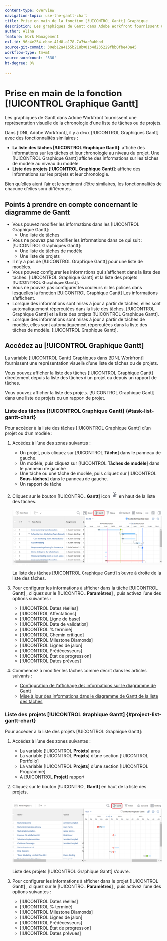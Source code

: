 ```yaml
---
content-type: overview
navigation-topic: use-the-gantt-chart
title: Prise en main de la fonction [!UICONTROL Gantt] Graphique
description: Les graphiques de Gantt dans Adobe Workfront fournissent une représentation visuelle de la chronologie d’une liste de tâches ou de projets.
author: Alina
feature: Work Management
exl-id: 96c4e254-ebbe-41d8-a178-7a79ac0abbbd
source-git-commit: 30eb12a4155b218b001b4d235229fbb0fbe40a45
workflow-type: tm+mt
source-wordcount: '530'
ht-degree: 0%

---
```


# Prise en main de la fonction [!UICONTROL Graphique Gantt]

<!-- Audited: 01/2024 -->

Les graphiques de Gantt dans Adobe Workfront fournissent une représentation visuelle de la chronologie d’une liste de tâches ou de projets.

Dans [!DNL Adobe Workfront], il y a deux [!UICONTROL Graphiques Gantt] avec des fonctionnalités similaires :

* **La liste des tâches [!UICONTROL Graphique Gantt]**: affiche des informations sur les tâches et leur chronologie au niveau du projet. Une [!UICONTROL Graphique Gantt] affiche des informations sur les tâches de modèle au niveau du modèle.
* **Liste des projets [!UICONTROL Graphique Gantt]**: affiche des informations sur les projets et leur chronologie.

Bien qu’elles aient l’air et le sentiment d’être similaires, les fonctionnalités de chacune d’elles sont différentes.

## Points à prendre en compte concernant le diagramme de Gantt

* Vous pouvez modifier les informations dans les [!UICONTROL Graphique Gantt]:
   * Une liste de tâches
* Vous ne pouvez pas modifier les informations dans ce qui suit : [!UICONTROL Graphiques Gantt]:
   * Une liste de tâches de modèle
   * Une liste de projets
* Il n’y a pas de [!UICONTROL Graphique Gantt] pour une liste de modèles.
* Vous pouvez configurer les informations qui s’affichent dans la liste des tâches. [!UICONTROL Graphique Gantt] et la liste des projets [!UICONTROL Graphique Gantt].
* Vous ne pouvez pas configurer les couleurs ni les polices dans lesquelles la fonction [!UICONTROL Graphique Gantt] Les informations s’affichent.
* Lorsque des informations sont mises à jour à partir de tâches, elles sont automatiquement répercutées dans la liste des tâches. [!UICONTROL Graphique Gantt] et la liste des projets [!UICONTROL Graphique Gantt].
* Lorsque des informations sont mises à jour à partir de tâches de modèle, elles sont automatiquement répercutées dans la liste des tâches de modèle. [!UICONTROL Graphique Gantt].

## Accédez au [!UICONTROL Graphique Gantt]

La variable [!UICONTROL Gantt] Graphiques dans [!DNL Workfront]  fournissent une représentation visuelle d’une liste de tâches ou de projets.

Vous pouvez afficher la liste des tâches [!UICONTROL Graphique Gantt] directement depuis la liste des tâches d’un projet ou depuis un rapport de tâches.

Vous pouvez afficher la liste des projets. [!UICONTROL Graphique Gantt] dans une liste de projets ou un rapport de projet.

### Liste des tâches [!UICONTROL Graphique Gantt] {#task-list-gantt-chart}

<!--The task list [!UICONTROL Gantt Chart] is accessible in the following areas:

* In a Project

   * [!UICONTROL Tasks] section
   * [!UICONTROL Subtasks] section of a task

* In a [!UICONTROL Template]

* In a [!UICONTROL Task] report-->

Pour accéder à la liste des tâches [!UICONTROL Graphique Gantt] d’un projet ou d’un modèle :

1. Accédez à l’une des zones suivantes :

   * Un projet, puis cliquez sur [!UICONTROL **Tâche**] dans le panneau de gauche.
   * Un modèle, puis cliquez sur [!UICONTROL **Tâches de modèle**] dans le panneau de gauche
   * Une tâche ou une tâche de modèle, puis cliquez sur [!UICONTROL **Sous-tâches**] dans le panneau de gauche.
   * Un rapport de tâche

1. Cliquez sur le bouton [!UICONTROL **Gantt**] icon ![](assets/gantt-icon-nwe.png) en haut de la liste des tâches.

   ![](assets/task-list-gantt.png)

   La liste des tâches [!UICONTROL Graphique Gantt] s’ouvre à droite de la liste des tâches.

1. Pour configurer les informations à afficher dans la tâche [!UICONTROL Gantt] , cliquez sur le [!UICONTROL **Paramètres**] , puis activez l’une des options suivantes :

   * [!UICONTROL Dates réelles]
   * [!UICONTROL Affectations]
   * [!UICONTROL Ligne de base]
   * [!UICONTROL Date de validation]
   * [!UICONTROL % terminé]
   * [!UICONTROL Chemin critique]
   * [!UICONTROL Milestone Diamonds]
   * [!UICONTROL Lignes de jalon]
   * [!UICONTROL Prédécesseurs]
   * [!UICONTROL État de progression]
   * [!UICONTROL Dates prévues]

1. Commencez à modifier les tâches comme décrit dans les articles suivants :

   * [Configuration de l’affichage des informations sur le diagramme de Gantt](../use-the-gantt-chart/configure-info-on-gantt-chart.md)
   * [Mise à jour des informations dans le diagramme de Gantt de la liste des tâches](../use-the-gantt-chart/update-info-task-list-gantt.md)

### Liste des projets [!UICONTROL Graphique Gantt] {#project-list-gantt-chart}

<!--The project list [!UICONTROL Gantt Chart] is accessible in the following areas:

* In the [!UICONTROL Projects] area
* In the [!UICONTROL Projects] section of a [!UICONTROL Portfolio]
* In the [!UICONTROL Projects] section of a [!UICONTROL Program]
* In a [!UICONTROL Project] report-->

Pour accéder à la liste des projets [!UICONTROL Graphique Gantt]:

1. Accédez à l’une des zones suivantes :

   * La variable [!UICONTROL **Projets**] area
   * La variable [!UICONTROL **Projets**] d’une section [!UICONTROL Portfolio]
   * La variable [!UICONTROL **Projets**] d’une section [!UICONTROL Programme]
   * A [!UICONTROL **Projet**] rapport

1. Cliquez sur le bouton [!UICONTROL **Gantt**] en haut de la liste des projets.

   ![](assets/project-list-gantt.png)

   Liste des projets [!UICONTROL Graphique Gantt] s’ouvre.

1. Pour configurer les informations à afficher dans le projet [!UICONTROL Gantt] , cliquez sur le [!UICONTROL **Paramètres**] , puis activez l’une des options suivantes :

   * [!UICONTROL Dates réelles]
   * [!UICONTROL % terminé]
   * [!UICONTROL Milestone Diamonds]
   * [!UICONTROL Lignes de jalon]
   * [!UICONTROL Prédécesseurs]
   * [!UICONTROL État de progression]
   * [!UICONTROL Dates prévues]
